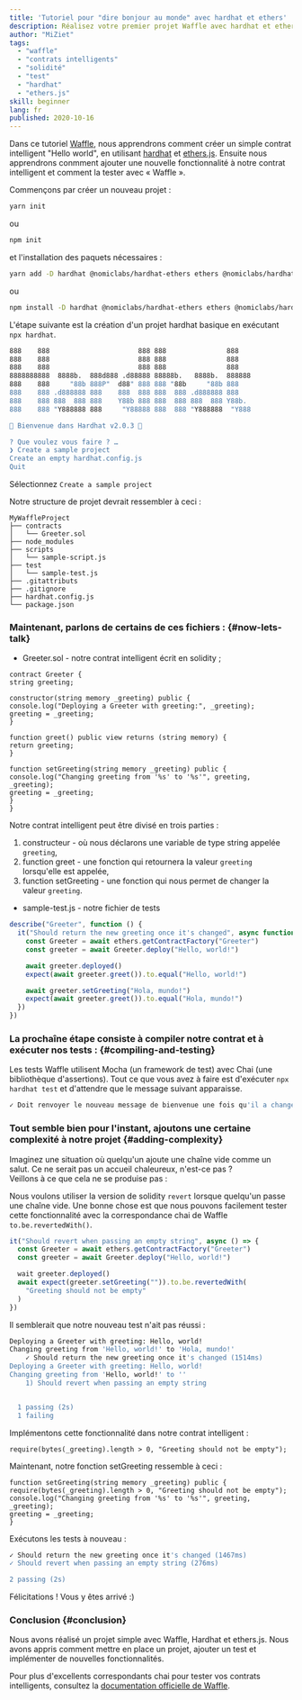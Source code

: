 ```yaml
---
title: 'Tutoriel pour "dire bonjour au monde" avec hardhat et ethers'
description: Réalisez votre premier projet Waffle avec hardhat et ethers.js
author: "MiZiet"
tags:
  - "waffle"
  - "contrats intelligents"
  - "solidité"
  - "test"
  - "hardhat"
  - "ethers.js"
skill: beginner
lang: fr
published: 2020-10-16
---
```


Dans ce tutoriel [Waffle](https://ethereum-waffle.readthedocs.io), nous apprendrons comment créer un simple contrat intelligent "Hello world", en utilisant [hardhat](https://hardhat.org/) et [ethers.js](https://docs.ethers.io/v5/). Ensuite nous apprendrons conmment ajouter une nouvelle fonctionnalité à notre contrat intelligent et comment la tester avec « Waffle ».

Commençons par créer un nouveau projet :

```bash
yarn init
```

ou

```bash
npm init
```

et l'installation des paquets nécessaires :

```bash
yarn add -D hardhat @nomiclabs/hardhat-ethers ethers @nomiclabs/hardhat-waffle ethereum-waffle chai
```

ou

```bash
npm install -D hardhat @nomiclabs/hardhat-ethers ethers @nomiclabs/hardhat-waffle ethereum-waffle chai
```

L'étape suivante est la création d'un projet hardhat basique en exécutant `npx hardhat`.

```bash
888    888                      888 888               888
888    888                      888 888               888
888    888                      888 888               888
8888888888  8888b.  888d888 .d88888 88888b.   8888b.  888888
888    888     "88b 888P"  d88" 888 888 "88b     "88b 888
888    888 .d888888 888    888  888 888  888 .d888888 888
888    888 888  888 888    Y88b 888 888  888 888  888 Y88b.
888    888 "Y888888 888     "Y88888 888  888 "Y888888  "Y888

👷 Bienvenue dans Hardhat v2.0.3 👷‍

? Que voulez vous faire ? …
❯ Create a sample project
Create an empty hardhat.config.js
Quit
```

Sélectionnez `Create a sample project`

Notre structure de projet devrait ressembler à ceci :

```
MyWaffleProject
├── contracts
│   └── Greeter.sol
├── node_modules
├── scripts
│   └── sample-script.js
├── test
│   └── sample-test.js
├── .gitattributs
├── .gitignore
├── hardhat.config.js
└── package.json
```

### Maintenant, parlons de certains de ces fichiers : \{#now-lets-talk}

- Greeter.sol - notre contrat intelligent écrit en solidity ;

```solidity
contract Greeter {
string greeting;

constructor(string memory _greeting) public {
console.log("Deploying a Greeter with greeting:", _greeting);
greeting = _greeting;
}

function greet() public view returns (string memory) {
return greeting;
}

function setGreeting(string memory _greeting) public {
console.log("Changing greeting from '%s' to '%s'", greeting, _greeting);
greeting = _greeting;
}
}
```

Notre contrat intelligent peut être divisé en trois parties :

1. constructeur - où nous déclarons une variable de type string appelée `greeting`,
2. function greet - une fonction qui retournera la valeur `greeting` lorsqu'elle est appelée,
3. function setGreeting - une fonction qui nous permet de changer la valeur `greeting`.

- sample-test.js - notre fichier de tests

```js
describe("Greeter", function () {
  it("Should return the new greeting once it's changed", async function () {
    const Greeter = await ethers.getContractFactory("Greeter")
    const greeter = await Greeter.deploy("Hello, world!")

    await greeter.deployed()
    expect(await greeter.greet()).to.equal("Hello, world!")

    await greeter.setGreeting("Hola, mundo!")
    expect(await greeter.greet()).to.equal("Hola, mundo!")
  })
})
```

### La prochaîne étape consiste à compiler notre contrat et à exécuter nos tests : \{#compiling-and-testing}

Les tests Waffle utilisent Mocha (un framework de test) avec Chai (une bibliothèque d'assertions). Tout ce que vous avez à faire est d'exécuter `npx hardhat test` et d'attendre que le message suivant apparaisse.

```bash
✓ Doit renvoyer le nouveau message de bienvenue une fois qu'il a changé
```

### Tout semble bien pour l'instant, ajoutons une certaine complexité à notre projet <Emoji text=":slightly_smiling_face:" size={1}/> \{#adding-complexity}

Imaginez une situation où quelqu'un ajoute une chaîne vide comme un salut. Ce ne serait pas un accueil chaleureux, n'est-ce pas ?  
Veillons à ce que cela ne se produise pas :

Nous voulons utiliser la version de solidity `revert` lorsque quelqu'un passe une chaîne vide. Une bonne chose est que nous pouvons facilement tester cette fonctionnalité avec la correspondance chai de Waffle `to.be.revertedWith()`.

```js
it("Should revert when passing an empty string", async () => {
  const Greeter = await ethers.getContractFactory("Greeter")
  const greeter = await Greeter.deploy("Hello, world!")

  wait greeter.deployed()
  await expect(greeter.setGreeting("")).to.be.revertedWith(
    "Greeting should not be empty"
  )
})
```

Il semblerait que notre nouveau test n'ait pas réussi :

```bash
Deploying a Greeter with greeting: Hello, world!
Changing greeting from 'Hello, world!' to 'Hola, mundo!'
    ✓ Should return the new greeting once it's changed (1514ms)
Deploying a Greeter with greeting: Hello, world!
Changing greeting from 'Hello, world!' to ''
    1) Should revert when passing an empty string


  1 passing (2s)
  1 failing
```

Implémentons cette fonctionnalité dans notre contrat intelligent :

```solidity
require(bytes(_greeting).length > 0, "Greeting should not be empty");
```

Maintenant, notre fonction setGreeting ressemble à ceci :

```solidity
function setGreeting(string memory _greeting) public {
require(bytes(_greeting).length > 0, "Greeting should not be empty");
console.log("Changing greeting from '%s' to '%s'", greeting, _greeting);
greeting = _greeting;
}
```

Exécutons les tests à nouveau :

```bash
✓ Should return the new greeting once it's changed (1467ms)
✓ Should revert when passing an empty string (276ms)

2 passing (2s)
```

Félicitations ! Vous y êtes arrivé :)

### Conclusion \{#conclusion}

Nous avons réalisé un projet simple avec Waffle, Hardhat et ethers.js. Nous avons appris comment mettre en place un projet, ajouter un test et implémenter de nouvelles fonctionnalités.

Pour plus d'excellents correspondants chai pour tester vos contrats intelligents, consultez la [documentation officielle de Waffle](https://ethereum-waffle.readthedocs.io/en/latest/matchers.html).
